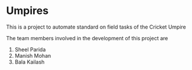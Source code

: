 # Umpires
This is a project to automate standard on field tasks of the Cricket Umpire

The team members involved in the development of this project are 

1) Sheel Parida
2) Manish Mohan
3) Bala Kailash